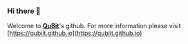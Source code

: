 ### Hi there 👋
Welcome to [**QuBit**](https://en.wikipedia.org/wiki/Qubit)'s github.
For more information please visit [https://qubiit.github.io](https://qubiit.github.io)
